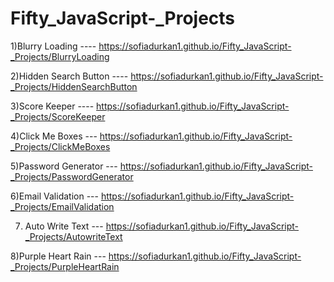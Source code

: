 # Fifty_JavaScript-_Projects

1)Blurry Loading ---- https://sofiadurkan1.github.io/Fifty_JavaScript-_Projects/BlurryLoading

2)Hidden Search Button ----  https://sofiadurkan1.github.io/Fifty_JavaScript-_Projects/HiddenSearchButton

3)Score Keeper ---- https://sofiadurkan1.github.io/Fifty_JavaScript-_Projects/ScoreKeeper

4)Click Me Boxes --- https://sofiadurkan1.github.io/Fifty_JavaScript-_Projects/ClickMeBoxes

5)Password Generator --- https://sofiadurkan1.github.io/Fifty_JavaScript-_Projects/PasswordGenerator

6)Email Validation --- https://sofiadurkan1.github.io/Fifty_JavaScript-_Projects/EmailValidation

7) Auto Write Text ---  https://sofiadurkan1.github.io/Fifty_JavaScript-_Projects/AutowriteText

8)Purple Heart Rain --- https://sofiadurkan1.github.io/Fifty_JavaScript-_Projects/PurpleHeartRain
